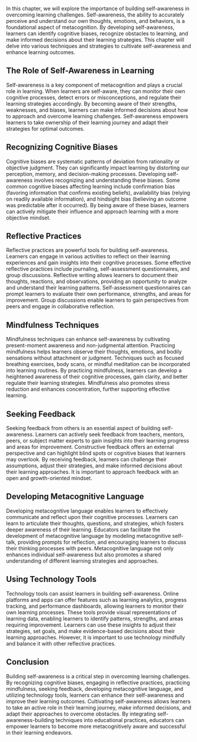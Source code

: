 
In this chapter, we will explore the importance of building self-awareness in overcoming learning challenges. Self-awareness, the ability to accurately perceive and understand our own thoughts, emotions, and behaviors, is a foundational aspect of metacognition. By developing self-awareness, learners can identify cognitive biases, recognize obstacles to learning, and make informed decisions about their learning strategies. This chapter will delve into various techniques and strategies to cultivate self-awareness and enhance learning outcomes.

The Role of Self-Awareness in Learning
--------------------------------------

Self-awareness is a key component of metacognition and plays a crucial role in learning. When learners are self-aware, they can monitor their own cognitive processes, detect errors or misconceptions, and regulate their learning strategies accordingly. By becoming aware of their strengths, weaknesses, and biases, learners can make informed decisions about how to approach and overcome learning challenges. Self-awareness empowers learners to take ownership of their learning journey and adapt their strategies for optimal outcomes.

Recognizing Cognitive Biases
----------------------------

Cognitive biases are systematic patterns of deviation from rationality or objective judgment. They can significantly impact learning by distorting our perception, memory, and decision-making processes. Developing self-awareness involves recognizing and understanding these biases. Some common cognitive biases affecting learning include confirmation bias (favoring information that confirms existing beliefs), availability bias (relying on readily available information), and hindsight bias (believing an outcome was predictable after it occurred). By being aware of these biases, learners can actively mitigate their influence and approach learning with a more objective mindset.

Reflective Practices
--------------------

Reflective practices are powerful tools for building self-awareness. Learners can engage in various activities to reflect on their learning experiences and gain insights into their cognitive processes. Some effective reflective practices include journaling, self-assessment questionnaires, and group discussions. Reflective writing allows learners to document their thoughts, reactions, and observations, providing an opportunity to analyze and understand their learning patterns. Self-assessment questionnaires can prompt learners to evaluate their own performance, strengths, and areas for improvement. Group discussions enable learners to gain perspectives from peers and engage in collaborative reflection.

Mindfulness Techniques
----------------------

Mindfulness techniques can enhance self-awareness by cultivating present-moment awareness and non-judgmental attention. Practicing mindfulness helps learners observe their thoughts, emotions, and bodily sensations without attachment or judgment. Techniques such as focused breathing exercises, body scans, or mindful meditation can be incorporated into learning routines. By practicing mindfulness, learners can develop a heightened awareness of their cognitive processes, gain clarity, and better regulate their learning strategies. Mindfulness also promotes stress reduction and enhances concentration, further supporting effective learning.

Seeking Feedback
----------------

Seeking feedback from others is an essential aspect of building self-awareness. Learners can actively seek feedback from teachers, mentors, peers, or subject matter experts to gain insights into their learning progress and areas for improvement. Constructive feedback offers an external perspective and can highlight blind spots or cognitive biases that learners may overlook. By receiving feedback, learners can challenge their assumptions, adjust their strategies, and make informed decisions about their learning approaches. It is important to approach feedback with an open and growth-oriented mindset.

Developing Metacognitive Language
---------------------------------

Developing metacognitive language enables learners to effectively communicate and reflect upon their cognitive processes. Learners can learn to articulate their thoughts, questions, and strategies, which fosters deeper awareness of their learning. Educators can facilitate the development of metacognitive language by modeling metacognitive self-talk, providing prompts for reflection, and encouraging learners to discuss their thinking processes with peers. Metacognitive language not only enhances individual self-awareness but also promotes a shared understanding of different learning strategies and approaches.

Using Technology Tools
----------------------

Technology tools can assist learners in building self-awareness. Online platforms and apps can offer features such as learning analytics, progress tracking, and performance dashboards, allowing learners to monitor their own learning processes. These tools provide visual representations of learning data, enabling learners to identify patterns, strengths, and areas requiring improvement. Learners can use these insights to adjust their strategies, set goals, and make evidence-based decisions about their learning approaches. However, it is important to use technology mindfully and balance it with other reflective practices.

Conclusion
----------

Building self-awareness is a critical step in overcoming learning challenges. By recognizing cognitive biases, engaging in reflective practices, practicing mindfulness, seeking feedback, developing metacognitive language, and utilizing technology tools, learners can enhance their self-awareness and improve their learning outcomes. Cultivating self-awareness allows learners to take an active role in their learning journey, make informed decisions, and adapt their approaches to overcome obstacles. By integrating self-awareness-building techniques into educational practices, educators can empower learners to become more metacognitively aware and successful in their learning endeavors.
